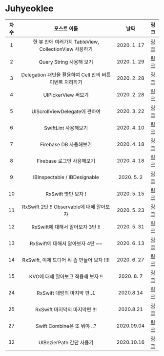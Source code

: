 # Juhyeoklee

| 차수 |                        포스트 이름                        |    날짜     |                                                                  링크                                                                  |
| :--: | :-------------------------------------------------------: | :---------: | :------------------------------------------------------------------------------------------------------------------------------------: |
|  1   |  한 뷰 안에 여러가지 TableView, CollectionView 사용하기   | 2020. 1. 17 |                                          [링크](https://juhyeoklee.github.io/ios/ios-post04/)                                          |
|  2   |                 Query String 사용해 보기                  | 2020. 1. 29 |                                          [링크](https://juhyeoklee.github.io/ios/ios-post05/)                                          |
|  3   | Delegation 패턴을 활용하여 Cell 안의 버튼 이벤트 처리하기 | 2020. 2. 28 |                                          [링크](https://juhyeoklee.github.io/ios/ios-post06/)                                          |
|  4   |                    UIPickerView 써보기                    | 2020. 2. 28 |                                          [링크](https://juhyeoklee.github.io/ios/ios-post07/)                                          |
|  5   |               UIScrollViewDelegate에 관하여               | 2020. 3. 22 | [링크](https://github.com/iOS-SOPT-iNNovation/Juhyeoklee/blob/master/8%EC%B0%A8%20%EC%8A%A4%ED%84%B0%EB%94%94%20%EA%B3%BC%EC%A0%9C.md) |
|  6   |                   SwiftLint 사용해보기                    | 2020. 4. 10 |                                               [링크](https://hereismyblog.tistory.com/2)                                               |
|  7   |                  Firebase DB 사용해보기                   | 2020. 4. 18 |                                               [링크](https://hereismyblog.tistory.com/3)                                               |
|  8   |                Firebase 로그인 사용해보기                 | 2020. 4. 18 |                                         [링크](https://hereismyblog.tistory.com/manage/posts)                                          |
|  9   |               IBInspectable / IBDesignable                | 2020. 5. 2  |                                               [링크](https://hereismyblog.tistory.com/5)                                               |
|  10  |                    RxSwift 맛만 보자 !                    | 2020. 5. 15 |                                       [링크](https://hereismyblog.tistory.com/6?category=890075)                                       |
|  11  |         RxSwift 2탄 !! Observable에 대해 알아보쟈         | 2020. 5. 23 |                                               [링크](https://hereismyblog.tistory.com/7)                                               |
|  12  |             RxSwift에 대해서 알아보자 3탄 !!              | 2020. 5. 31 |                                               [링크](https://hereismyblog.tistory.com/8)                                               |
|  13  |             RxSwift에 대해서 알아보자 4탄 ~~              | 2020. 6. 13 |                                       [링크](https://hereismyblog.tistory.com/9?category=890075)                                       |
|  14  |        RxSwift, 이제 드디어 뭐 좀 만들어 보자 !!!!        | 2020. 6. 27 |                                              [링크](https://hereismyblog.tistory.com/10)                                               |
|  15  |            KVO에 대해 알아보고 적용해 보자 !!             | 2020. 8. 7  |                                      [링크](https://hereismyblog.tistory.com/11?category=890074)                                       |
|  24  |                RxSwift 대망의 마지막 편..1                |  2020.8.14  |                                              [링크](https://hereismyblog.tistory.com/12)                                               |
|  25  |               RxSwift 마지막의 마지막편 !!!               |  2020.8.21  |                                              [링크](https://hereismyblog.tistory.com/13)                                               |
|  27  |                Swift Combine은 또 뭐야 ..?                | 2020.09.04  |                                              [링크](https://hereismyblog.tistory.com/14)                                               |
|  32  |                 UIBezierPath 간단 사용기                  | 2020.10.16  |                                              [링크](https://hereismyblog.tistory.com/15)                                               |
